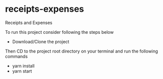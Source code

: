 # receipts-expenses
Receipts and Expenses

To run this project consider following the steps below
- Download/Clone the project

Then CD to the project root directory on your terminal and run the following commands
- yarn install
- yarn start
